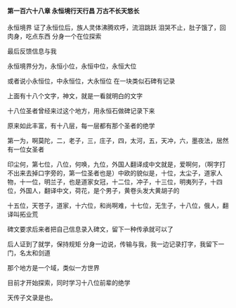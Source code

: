 #### 第一百六十八章 永恒境行天行昌 万古不长天悠长


永恒境界
证了永恒位后，族人灵体沸腾欢呼，流泪跳跃
泪哭不止，肚子饿了，回肉身，吃点东西
分身一个在位探索

最后反馈信息与我

永恒境界分为，永恒小位，永恒中位，永恒大位

或者说小永恒位，中永恒位，大永恒位
在一块类似石碑有记录

上面有十八个文字，神文，就是一看就明白的文字

十八位圣者曾经来过这个地方，用永恒石做碑记录下来

原来如此丰富，有十八层，每一层都有那个圣者的绝学

第一为，啊莫陀，二，老子，三，庄子，四，太河，五，天冲，六，墨夜法，居然有一位女圣者

印尘何，第七位，八位，何唤，九位，外国人翻译成中文就是，爱啊何，（啊字打不出来去掉口字旁的，第一位圣者也是）中欧的貌似是，十位，太尘子，道家人物，十一位，明兰子，也是道家女冠，十二位，冲子，十三位，明夷列子，十四位，外国人，翻译中文，荷花，是个男子，黄卷头发大黄胡子的

十五位，天苍子，道家，十六位，和尚啊难，十七位，无生子，十八位，俄人，翻译叫拓业荒

碑文要求后来者把自己信息录入碑文，留下一种传承就可以了

后人证到了就学，保持规矩
分身一边说，传输与我，我一边记录打字，我留下一门，名太和剑道

那个地方是一个域，类似一方世界

目前才开始探索，同时学习十八位前辈的绝学

天传子文录是也。

